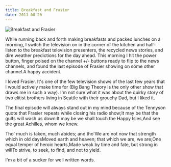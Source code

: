 ```yaml
---
title: Breakfast and Frasier
date: 2011-08-26
---
```


![Breakfast and Frasier](https://source.unsplash.com/qTpc0Vj4YoE/1600x900)

While running back and forth making breakfasts and packed lunches on a morning, I switch the television on in the corner of the kitchen and half-listen to the breakfast television presenters, the recycled news stories, and dire weather predictions for the day ahead. This morning I hit the power button, finger poised on the channel +/- buttons ready to flip to the news channels, and found the last episode of Frasier showing on some other channel.A happy accident.

I loved Frasier. It's one of the few television shows of the last few years that I would actively make time for (Big Bang Theory is the only other show that draws me in such a way). I'm not sure what it was about the quirky story of two elitist brothers living in Seattle with their grouchy Dad, but I liked it.

The final episode will always stand out in my mind because of the Tennyson quote that Frasier repeats while closing his radio show;It may be that the gulfs will wash us down:It may be we shall touch the Happy Isles,And see the great Achilles, whom we knew.

Tho' much is taken, much abides; and tho'We are not now that strength which in old daysMoved earth and heaven; that which we are, we are;One equal temper of heroic hearts,Made weak by time and fate, but strong in willTo strive, to seek, to find, and not to yield.

I'm a bit of a sucker for well written words.